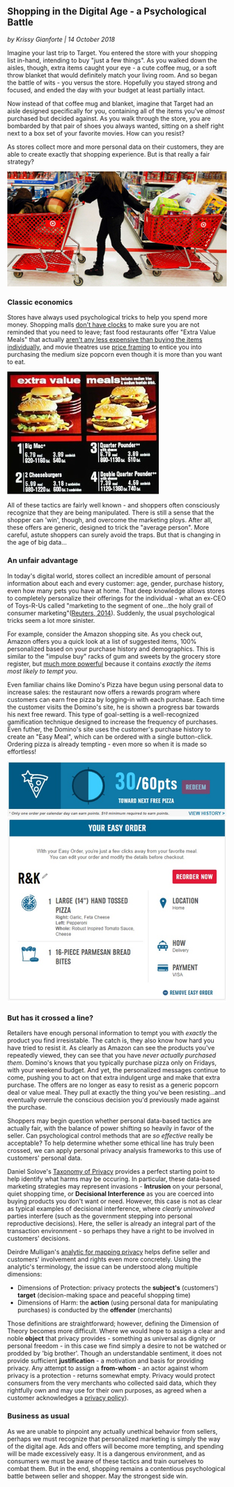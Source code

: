 
## Shopping in the Digital Age - a Psychological Battle
*by Krissy Gianforte | 14 October 2018*

Imagine your last trip to Target. You entered the store with your shopping list in-hand, intending to buy "just a few things". As you walked down the aisles, though, extra items caught your eye - a cute coffee mug, or a soft throw blanket that would definitely match your living room. And so began the battle of wits - you versus the store. Hopefully you stayed strong and focused, and ended the day with your budget at least partially intact.

Now instead of that coffee mug and blanket, imagine that Target had an aisle designed specifically for you, containing all of the items you've *almost* purchased but decided against. As you walk through the store, you are bombarded by that pair of shoes you always wanted, sitting on a shelf right next to a box set of your favorite movies. How can you resist?

As stores collect more and more personal data on their customers, they are able to create exactly that shopping experience. But is that really a fair strategy?

![Just a few things...](Gianforte_Krissy_targetimage.jpg)


### Classic economics
Stores have always used psychological tricks to help you spend more money. Shopping malls [don't have clocks](https://www.cheatsheet.com/money-career/malls-dont-clocks-tricks-use-get-spend-money.html/) to make sure you are not reminded that you need to leave; fast food restaurants offer "Extra Value Meals" that actually [aren't any less expensive than buying the items individually](https://blogs.findlaw.com/common_law/2018/04/judge-mcdonalds-extra-value-meals-dont-need-to-cost-less-than-individual-items.html), and movie theatres use [price framing](https://www.forbes.com/sites/groupthink/2014/06/18/online-decision-making-what-really-drives-customers-to-choose-one-option-over-another/#6a2d11ce2bc4) to entice you into purchasing the medium size popcorn even though it is more than you want to eat.

![Really a value?](Gianforte_Krissy_mcdonaldsimage.jpg)

All of these tactics are fairly well known - and shoppers often consciously recognize that they are being manipulated. There is still a sense that the shopper can 'win', though, and overcome the marketing ploys. After all, these offers are generic, designed to trick the "average person". More careful, astute shoppers can surely avoid the traps. But that is changing in the age of big data...

### An unfair advantage
In today's digital world, stores collect an incredible amount of personal information about each and every customer: age, gender, purchase history, even how many pets you have at home. That deep knowledge allows stores to completely personalize their offerings for the individual - what an ex-CEO of Toys-R-Us called "marketing to the segment of one...the holy grail of consumer marketing"([Reuters, 2014](https://www.reuters.com/article/us-target-breach-datamining-idUSBREA0M1JM20140123)). Suddenly, the usual psychological tricks seem a lot more sinister.

For example, consider the Amazon shopping site. As you check out, Amazon offers you a quick look at a list of suggested items, 100% personalized based on your purchase history and demographics. This is similar to the "impulse buy" racks of gum and sweets by the grocery store register, but [much more powerful](https://www.mainstreethost.com/blog/psychology-of-online-buying/) because it contains *exactly the items most likely to tempt you*.

Even familiar chains like Domino's Pizza have begun using personal data to increase sales: the restaurant now offers a rewards program where customers can earn free pizza by logging-in with each purchase. Each time the customer visits the Domino's site, he is shown a progress bar towards his next free reward. This type of goal-setting is a well-recognized gamification technique designed to increase the frequency of purchases. Even futher, the Domino's site uses the customer's purchase history to create an "Easy Meal", which can be ordered with a single button-click. Ordering pizza is already tempting - even more so when it is made so effortless!

![Personal Pizza](Gianforte_Krissy_dominosimage.jpg)

### But has it crossed a line?
Retailers have enough personal information to tempt you with *exactly* the product you find irresistable. The catch is, they also know how hard you have tried to resist it. As clearly as Amazon can see the products you've repeatedly viewed, they can see that you have *never actually purchased them*. Domino's knows that you typically purchase pizza only on Fridays, with your weekend budget.
And yet, the personalized messages continue to come, pushing you to act on that extra indulgent urge and make that extra purchase. The offers are no longer as easy to resist as a generic popcorn deal or value meal. They pull at exactly the thing you've been resisting...and eventually overrule the conscious decision you'd previously made against the purchase.

Shoppers may begin question whether personal data-based tactics are actually fair, with the balance of power shifting so heavily in favor of the seller. Can psychological control methods that are *so effective* really be acceptable? To help determine whether some ethical line has truly been crossed, we can apply personal privacy analysis frameworks to this use of customers' personal data.

Daniel Solove's [Taxonomy of Privacy](https://papers.ssrn.com/sol3/papers.cfm?abstract_id=667622) provides a perfect starting point to help identify what harms may be occuring. In particular, these data-based marketing strategies may represent invasions - **Intrusion** on your personal, quiet shopping time, or **Decisional Interference** as you are coerced into buying products you don't want or need. However, this case is not as clear as typical examples of decisional interference, where *clearly uninvolved* parties interfere (such as the government stepping into personal reproductive decisions). Here, the seller is already an integral part of the transaction environment - so perhaps they have a right to be involved in customers' decisions.

Deirdre Mulligan's [analytic for mapping privacy](http://rsta.royalsocietypublishing.org/content/374/2083/20160118) helps define seller and customers' involvement and rights even more concretely. Using the analytic's terminology, the issue can be understood along multiple dimensions:
  - Dimensions of Protection: privacy protects the **subject's** (customers') **target** (decision-making space and peaceful shopping time)
  - Dimensions of Harm: the **action** (using personal data for manipulating purchases) is conducted by the **offender** (merchants)

Those definitions are straightforward; however, defining the Dimension of Theory becomes more difficult. Where we would hope to assign a clear and noble **object** that privacy provides - something as universal as dignity or personal freedom - in this case we find simply a desire to not be watched or prodded by 'big brother'. Though an understandable sentiment, it does not provide sufficient **justification** - a motivation and basis for providing privacy. Any attempt to assign a **from-whom** - an actor against whom privacy is a protection - returns somewhat empty. Privacy would protect consumers from the very merchants who collected said data, which they rightfully own and may use for their own purposes, as agreed when a customer acknowledges a [privacy policy](https://www.target.com/c/target-privacy-policy/-/N-4sr7p)).

### Business as usual
As we are unable to pinpoint any actually unethical behavior from sellers, perhaps we must recognize that personalized marketing is simply the way of the digital age. Ads and offers will become more tempting, and spending will be made excessively easy. It is a dangerous environment, and as consumers we must be aware of these tactics and train ourselves to combat them. But in the end, shopping remains a contentious psychological battle between seller and shopper. May the strongest side win.